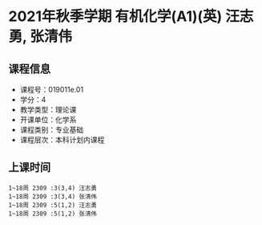 # 2021年秋季学期 有机化学(A1)(英) 汪志勇, 张清伟






## 课程信息

- 课程号：019011e.01
- 学分：4
- 教学类型：理论课
- 开课单位：化学系
- 课程类别：专业基础
- 课程层次：本科计划内课程

## 上课时间

```
1~18周 2309 :3(3,4) 汪志勇
1~18周 2309 :3(3,4) 张清伟
1~18周 2309 :5(1,2) 汪志勇
1~18周 2309 :5(1,2) 张清伟
```

